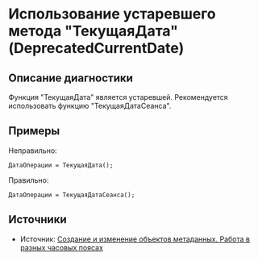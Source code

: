 # Использование устаревшего метода "ТекущаяДата" (DeprecatedCurrentDate)

<!-- Блоки выше заполняются автоматически, не трогать -->
## Описание диагностики

Функция "ТекущаяДата" является устаревшей. Рекомендуется использовать функцию "ТекущаяДатаСеанса".

## Примеры
Неправильно:

```bsl
ДатаОперации = ТекущаяДата();
```


Правильно:

```bsl
ДатаОперации = ТекущаяДатаСеанса();
```

## Источники
<!-- Необходимо указывать ссылки на все источники, из которых почерпнута информация для создания диагностики -->


* Источник: [Создание и изменение объектов метаданных. Работа в разных часовых поясах](https://its.1c.ru/db/v8std/content/643/hdoc)
